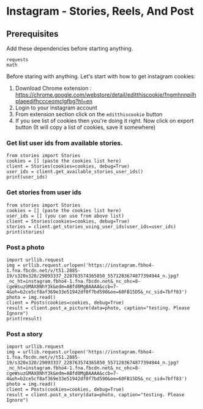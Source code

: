 # Instagram - Stories, Reels, And Post

## Prerequisites

Add these dependencies before starting anything.

```
requests
math
```

Before staring with anything. Let's start with how to get instagram cookies:

1. Download Chrome
   extension : https://chrome.google.com/webstore/detail/editthiscookie/fngmhnnpilhplaeedifhccceomclgfbg?hl=en
2. Login to your instagram account
3. From extension section click on the `editthiscookie` button
4. If you see list of cookies then you're doing it right. Now click on export button (It will copy a list of cookies,
   save it somewhere)

### Get list user ids from available stories.

```
from stories import Stories
cookies = [] (paste the cookies list here)
client = Stories(cookies=cookies, debug=True)
user_ids = client.get_available_stories_user_ids()
print(user_ids)
```

### Get stories from user ids

```
from stories import Stories
cookies = [] (paste the cookies list here)
user_ids = [] (you can use from above list)
client = Stories(cookies=cookies, debug=True)
stories = client.get_stories_using_user_ids(user_ids=user_ids)
print(stories)
```

### Post a photo

```
import urllib.request
img = urllib.request.urlopen('https://instagram.fbho4-1.fna.fbcdn.net/v/t51.2885-19/s320x320/29093337_228763574365850_5571283674877394944_n.jpg?_nc_ht=instagram.fbho4-1.fna.fbcdn.net&_nc_ohc=8-cgeWsuzGMAX8NhY3k&edm=ABfd0MgBAAAA&ccb=7-4&oh=b2ce5cf8af369e33e51942df0f7bd590&oe=60FB15D5&_nc_sid=7bff83')
photo = img.read()
client = Posts(cookies=cookies, debug=True)
result = client.post_a_picture(data=photo, caption="testing. Please Ignore")
print(result)
```

### Post a story

```
import urllib.request
img = urllib.request.urlopen('https://instagram.fbho4-1.fna.fbcdn.net/v/t51.2885-19/s320x320/29093337_228763574365850_5571283674877394944_n.jpg?_nc_ht=instagram.fbho4-1.fna.fbcdn.net&_nc_ohc=8-cgeWsuzGMAX8NhY3k&edm=ABfd0MgBAAAA&ccb=7-4&oh=b2ce5cf8af369e33e51942df0f7bd590&oe=60FB15D5&_nc_sid=7bff83')
photo = img.read()
client = Posts(cookies=cookies, debug=True)
result = client.post_a_story(data=photo, caption="testing. Please Ignore")
```
